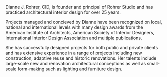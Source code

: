Dianne J. Rohrer, CID, is founder and principal of Rohrer Studio and has practiced architectural interior design for over 25 years.

Projects managed and concieved by Dianne have been recognized on local, national and international levels with many design awards from the American Institute of Architects, American Society of Interior Designers, International Interior Design Association and multiple publications.

She has successfully designed projects for both public and private clients and has extensive experience in a range of projects including new construction, adaptive reuse and historic renovations. Her talents include large-scale new and renovation architectural conceptions as well as small-scale form-making such as lighting and furniture design.
